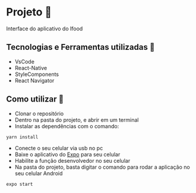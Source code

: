 # Projeto 🚀
Interface do aplicativo do Ifood

## Tecnologias e Ferramentas utilizadas 🤖
- VsCode
- React-Native
- StyleComponents
- React Navigator

## Como utilizar 🔌
- Clonar o repositório
- Dentro na pasta do projeto, e abrir em um terminal
- Instalar as dependências com o comando:
```
yarn install
```
- Conecte o seu celular via usb no pc
- Baixe o aplicativo do [Expo](https://play.google.com/store/apps/details?id=host.exp.exponent&hl=pt_BR&gl=US) para seu celular
- Habilite a função desenvolvedor no seu celular
- Na pasta do projeto, basta digitar o comando para rodar a aplicação no seu celular Android

```
expo start
```
